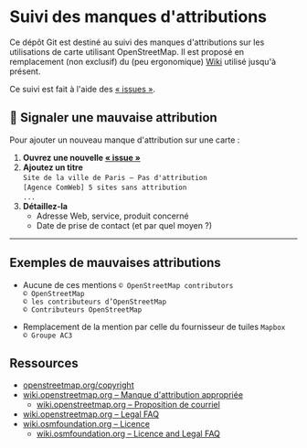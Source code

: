 # Suivi des manques d'attributions

Ce dépôt Git est destiné au suivi des manques d'attributions sur les utilisations de carte utilisant OpenStreetMap. Il est proposé en remplacement (non exclusif) du (peu ergonomique) [Wiki](https://wiki.openstreetmap.org/wiki/FR:Manque_d%27attribution_appropri%C3%A9e) utilisé jusqu'à présent.

Ce suivi est fait à l'aide des [« issues »](https://github.com/osm-fr/attributions/issues).

## 📢 Signaler une mauvaise attribution
Pour ajouter un nouveau manque d'attribution sur une carte :
1. **Ouvrez une nouvelle [« issue »](https://github.com/osm-fr/attributions/issues/new/choose)**
2. **Ajoutez un titre**  
    `Site de la ville de Paris – Pas d'attribution`  
    `[Agence ComWeb] 5 sites sans attribution`  
    `...`
3. **Détaillez-la**
    - Adresse Web, service, produit concerné
    - Date de prise de contact (et par quel moyen ?)

---

## Exemples de mauvaises attributions
- Aucune de ces mentions
  `© OpenStreetMap contributors`  
  `© OpenStreetMap`  
  `© les contributeurs d’OpenStreetMap`  
  `© Contributeurs OpenStreetMap`

- Remplacement de la mention par celle du fournisseur de tuiles
  `Mapbox`  
  `© Groupe AC3`

## Ressources
- [openstreetmap.org/copyright](https://www.openstreetmap.org/copyright)
- [wiki.openstreetmap.org – Manque d'attribution appropriée](https://wiki.openstreetmap.org/wiki/FR:Manque_d%27attribution_appropri%C3%A9e)
  - [wiki.openstreetmap.org – Proposition de courriel](https://wiki.openstreetmap.org/wiki/FR:Manque_d%27attribution_appropri%C3%A9e#Proposition_de_courriel)
- [wiki.openstreetmap.org – Legal FAQ](https://wiki.openstreetmap.org/wiki/Legal_FAQ)
- [wiki.osmfoundation.org – Licence](https://wiki.osmfoundation.org/wiki/Licence)
  - [wiki.osmfoundation.org – Licence and Legal FAQ](https://wiki.osmfoundation.org/wiki/Licence/Licence_and_Legal_FAQ)
